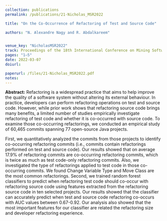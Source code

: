 ```yaml
---
collection: publications
permalink: /publications/21-Nicholas_MSR2022

title: "On the Co-Occurrence of Refactoring of Test and Source Code"

authors: "N. Alexandre Nagy and R. Abdalkareem"


venue_key: "NicholasMSR2022"
track: Proceedings of the 18th International Conference on Mining Software Repositories (MSR’22), Mining Challenge Track
pages: "1–5"
date: 2022-03-07
doiurl: 

paperurl: /files/21-Nicholas_MSR2022.pdf
notes:
---
```


**Abstract:** Refactoring is a widespread practice that aims to help improve the quality of a software system without altering its external behaviour. In practice, developers can perform refactoring operations on test and source code. 
However, while prior work shows that refactoring source code brings many benefits, a limited number of studies empirically investigate refactoring of test code and whether it is co-occurred with source code. To examine those co-occurring refactorings, we conducted an empirical study of 60,465 commits spanning 77 open-source Java projects.

First, we quantitatively analyzed the commits from those projects to identify co-occurring refactoring commits (i.e., commits contain refactorings performed on test and source code). Our results showed that on average 17.9% of refactoring commits are co-occurring refactoring commits, which is twice as much as test code-only refactoring commits. Also, we investigated the type of refactorings applied to test code in those co-occurring commits. We found Change Variable Type and Move Class are the most common refactorings. 
Second, we trained random forest classifiers to predict when refactoring test code should co-occur with refactoring source code using features extracted from the refactoring source code in ten selected projects. Our results showed that the classifier can accurately predict when test and source code refactoring co-occurs with AUC values between 0.67-0.92. Our analysis also showed that the most important features for our classifier are related the refactoring size and developer refactoring experience.